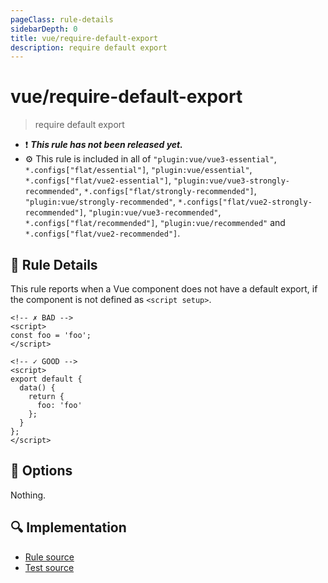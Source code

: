 ```yaml
---
pageClass: rule-details
sidebarDepth: 0
title: vue/require-default-export
description: require default export
---
```


# vue/require-default-export

> require default export

- :exclamation: <badge text="This rule has not been released yet." vertical="middle" type="error"> _**This rule has not been released yet.**_ </badge>
- :gear: This rule is included in all of `"plugin:vue/vue3-essential"`, `*.configs["flat/essential"]`, `"plugin:vue/essential"`, `*.configs["flat/vue2-essential"]`, `"plugin:vue/vue3-strongly-recommended"`, `*.configs["flat/strongly-recommended"]`, `"plugin:vue/strongly-recommended"`, `*.configs["flat/vue2-strongly-recommended"]`, `"plugin:vue/vue3-recommended"`, `*.configs["flat/recommended"]`, `"plugin:vue/recommended"` and `*.configs["flat/vue2-recommended"]`.

## :book: Rule Details

This rule reports when a Vue component does not have a default export, if the component is not defined as `<script setup>`.

<eslint-code-block :rules="{'vue/require-default-export': ['error']}">

```vue
<!-- ✗ BAD -->
<script>
const foo = 'foo';
</script>
```

</eslint-code-block>

<eslint-code-block :rules="{'vue/require-default-export': ['error']}">

```vue
<!-- ✓ GOOD -->
<script>
export default {
  data() {
    return {
      foo: 'foo'
    };
  }
};
</script>
```

</eslint-code-block>

## :wrench: Options

Nothing.

## :mag: Implementation

- [Rule source](https://github.com/vuejs/eslint-plugin-vue/blob/master/lib/rules/require-default-export.js)
- [Test source](https://github.com/vuejs/eslint-plugin-vue/blob/master/tests/lib/rules/require-default-export.js)
